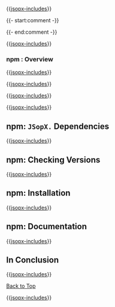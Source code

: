 ﻿{{[jsopx-includes](AllGlobal/Master/Includes/Sections/Technologies/npm/Header.md)}}

{{- start:comment -}}
<!-- START JSOPX NOVA DOCX HEADER
group: 'Technologies'
subGroup: 'npm'
isDraft: true
isProductionReady: true
toc: true
END JSOPX NOVA DOCX HEADER -->
{{- end:comment -}}

{{[jsopx-includes](AllGlobal/Master/Includes/Common/Draft-Notice.md)}}


### npm : Overview

{{[jsopx-includes](AllGlobal/Master/Includes/Sections/Technologies/npm/Overview.md)}}

{{[jsopx-includes](AllGlobal/Master/Includes/Common/Current-Phase.md)}}

{{[jsopx-includes](AllGlobal/Master/Includes/Sections/Technologies/npm/BodyContent.md)}}

{{[jsopx-includes](AllGlobal/Master/Includes/Common/Alerts-Current.md)}}


## npm: `JSopX.` Dependencies

{{[jsopx-includes](AllGlobal/Master/Includes/Sections/Technologies/npm/JsopxDependencies.md)}}


## npm: Checking Versions

{{[jsopx-includes](AllGlobal/Master/Includes/Sections/Technologies/npm/CheckingVersions.md)}}


## npm: Installation

{{[jsopx-includes](AllGlobal/Master/Includes/Sections/Technologies/npm/Installation.md)}}

## npm: Documentation

{{[jsopx-includes](AllGlobal/Master/Includes/Sections/Technologies/npm/Documentation.md)}}

## In Conclusion

{{[jsopx-includes](AllGlobal/Master/Includes/Sections/Technologies/npm/InConclusion.md)}}

[Back to Top](#table-of-contents)

{{[jsopx-includes](AllGlobal/Master/Includes/Layout/Footer.md)}}
